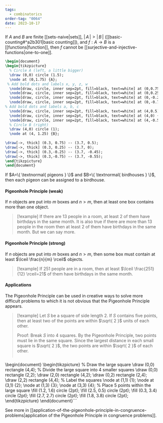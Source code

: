 ```yaml
---
tags:
  - combinatorics
order-tag: "0064"
date: 2023-10-17
---
```

If $A$ and $B$ are finite [[sets-naive|sets]], $|\,A\,|>|\,B\,|$ ([[basic-counting#^a2b301|basic counting]]), and $f:A\to B$ is a [[functions|function]], then $f$ cannot be [[surjective-and-injective-functions|one-to-one]].
```tikz
\begin{document}
\begin{tikzpicture}
  % Circle A (left, a little bigger)
  \draw (0,0) circle (1.5);
  \node at (0,1.75) {A};
 % Add bold dots and labels x, y, z, w
  \node[draw, circle, inner sep=2pt, fill=black, text=white] at (0,0.75) {x};
  \node[draw, circle, inner sep=2pt, fill=black, text=white] at (0,0.25) {y};
  \node[draw, circle, inner sep=2pt, fill=black, text=white] at (0,-0.25) {z};
  \node[draw, circle, inner sep=2pt, fill=black, text=white] at (0,-0.75) {w};
% Add bold dots and labels a, b, c
  \node[draw, circle, inner sep=2pt, fill=black, text=white] at (4,0.5) {a};
  \node[draw, circle, inner sep=2pt, fill=black, text=white] at (4,0) {b};
  \node[draw, circle, inner sep=2pt, fill=black, text=white] at (4,-0.5) {c};
  % Circle B (right)
  \draw (4,0) circle (1);
  \node at (4, 1.25) {B};
  
\draw[->, thick] (0.3, 0.75) -- (3.7, 0.5);
\draw[->, thick] (0.3, 0.25) -- (3.7, 0);
\draw[->, thick] (0.3,-0.25) -- (3.7, -0.45);
\draw[->, thick] (0.3,-0.75) -- (3.7, -0.55);
\end{tikzpicture}
\end{document}
```

If $A=\{ \textnormal{ pigeons } \}$ and $B=\{ \textnormal{ birdhouses } \}$, then each pigeon can be assigned to a birdhouse.

#### Pigeonhole Principle (weak)
If $n$ objects are put into $m$ boxes and $n>m$, then at least one box contains more than one object.

>[!example]
>If there are 13 people in a room, at least $2$ of them have birthdays in the same month.
>It is also true if there are more than $13$ people in the room then at least $2$ of them have birthdays in the same month. But we can say more.

#### Pigeonhole Principle (strong)
If $n$ objects are put into $m$ boxes and $n>m$, then some box must contain at least $\lceil \frac{n}{m} \rceil$ objects.

>[!example]
>If $251$ people are in a room, then at least $\lceil \frac{251}{12} \rceil=21$ of them have birthdays in the same month.

#### Applications
The Pigeonhole Principle can be used in creative ways to solve more difficult problems to which it is not obvious that the Pigeonhole Principle appears.

>[!example]
>Let $S$ be a square of side length $2$. If $S$ contains five points, then at least two of the points are within $\sqrt{ 2 }$ units of each other.
>
>Proof: Break $S$ into 4 squares. By the Pigeonhole Principle, two points must lie in the same square. Since the largest distance in each small square is $\sqrt{ 2 }$, the two points are within $\sqrt{ 2 }$ of each other.
>
>```tikz
\begin{document}
\begin{tikzpicture}
  % Draw the large square
  \draw (0,0) rectangle (4,4);
  % Divide the large square into 4 smaller squares
  \draw (0,0) rectangle (2,2);
  \draw (2,0) rectangle (4,2);
  \draw (0,2) rectangle (2,4);
  \draw (2,2) rectangle (4,4);
  % Label the squares
  \node at (1,1) {1};
  \node at (3,1) {2};
  \node at (1,3) {3};
  \node at (3,3) {4};
  % Place 5 points within the large square
  \fill (1.2, 1.6) circle (2pt);
  \fill (2.5, 0.5) circle (2pt);
  \fill (0.3, 3.4) circle (2pt);
  \fill (2.7, 2.7) circle (2pt);
  \fill (1.8, 3.8) circle (2pt);
\end{tikzpicture}
\end{document}```

See more in [[application-of-the-pigeonhole-principle-in-congruence-problems|application of the Pigeonhole Principle in congruence problems]].